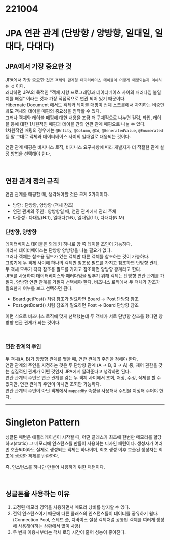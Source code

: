 221004
======

# JPA 연관 관계 (단방향 / 양방향, 일대일, 일대다, 다대다)

## JPA에서 가장 중요한 것

JPA에서 가장 중요한 것은 `객체와 관계형 데이터베이스 테이블이 어떻게 매핑되는지 이해하는 것` 이다. <br>
왜냐하면 JPA의 목적인 "객체 지향 프로그래밍과 데이터베이스 사이의 패러다임 불일치를 해결" 이라는 것과 가장 직접적으로 연관 되어 있기 때문이다. <br>
Hibernate Document 에서도 객체와 테이블 매핑이 전체 스크롤에서 차지하는 비중만 봐도 객체와 테이블 매핑의 중요성을 짐작할 수 있다. <br>
그러나 객체와 테이블 매핑에 대한 내용을 조금 더 구체적으로 나누면 컬럼, 타입, 테이블 등에 대한 1차원적인 매핑과 테이블 간의 연관 관계 매핑으로 나눌 수 있다. <br>
1차원적인 매핑의 경우에는 `@Entity`, `@Column`, `@Id`, `@GeneratedValue`, `@Enumerated` 등 말 그대로 객체와 데이터베이스 사이의 일대일로 대응되는 것이다.

연관 관계 매핑은 비지니스 로직, 비지니스 요구사항에 따라 개발자가 더 적절한 관계 설정 방법을 선택해야 한다.

<br>

## 연관 관계 정의 규칙

연관 관계를 매핑할 때, 생각해야할 것은 크게 3가지이다.

* 방향 : 단방향, 양방향 (객체 참조)
* 연관 관계의 주인 : 양방향일 때, 연관 관계에서 관리 주체
* 다중성 : 다대일(N:1), 일대다(1:N), 일대일(1:1), 다대다(N:M)

### 단방향, 양방향

데이터베이스 테이블은 외래 키 하나로 양 쪽 테이블 조인이 가능하다. <br>
따라서 데이터베이스는 단방향 양방향을 나눌 필요가 없다. <br>
그러나 객체는 참조용 필드가 있는 객체만 다른 객체를 참조하는 것이 가능하다. <br>
그렇기에 두 객체 사이에 하나의 객체만 참조용 필드를 가지고 참조하면 단방향 관계, <br>
두 객체 모두가 각각 참조용 필드를 가지고 참조하면 양방향 광계라고 한다. <br>
JPA를 사용하여 데이터베이스와 패러다임을 맞추기 위해 객체는 단방향 연관 관계를 가질지, 양방향 연관 관계를 가질지 선택해야 한다.
비즈니스 로직에서 두 객체가 참조가 필요한지 여부를 보고 선택하면 된다.

* Board.getPost() 처럼 참조가 필요하면 Board -> Post 단방향 참조
* Post.getBoard() 처럼 참조가 필요하면 Post -> Board 단방향 참조

이런 식으로 비즈니스 로직에 맞게 선택했는데 두 객체가 서로 단방향 참조를 했다면 양방향 연관 관계가 되는 것이다. <br>

<br>

### 연관 관계의 주인

두 객체(A, B)가 양방향 관계를 맺을 때, 연관 관계의 주인을 정해야 한다. <br>
연관 관계의 주인을 지정하는 것은 두 단방향 관계 (A -> B, B -> A) 중, 제어 권한을 갖는 실질적인 관계가 어떤 것인지 JPA에게 알려준다고 생각하면 된다. <br>
연관 관계의 주인은 연관 관계를 갖는 두 객체 사이에서 조회, 저장, 수정, 삭제를 할 수 있지만, 연관 관계의 주인이 아니면 조회만 가능하다. <br>
연관 관계의 주인이 아닌 객체에서 `mappedBy` 속성을 사용해서 주인을 지정해 주어야 한다.

----------

# Singleton Pattern

싱글톤 패턴은 애플리케이션이 시작될 때, 어떤 클래스가 최초에 한번만 메모리를 할당하고(static) 그 메모리에 인스턴스를 만들어 사용하는 디자인 패턴이다.
생성자가 여러 번 호출되더라도 실제로 생성되는 객체는 하나이며, 최초 생성 이후 호출된 생성자는 최초에 생성한 객체를 반환한다.

즉, 인스턴스를 하나만 만들어 사용하기 위한 패턴이다.

<br>

## 싱글톤을 사용하는 이유

1. 고정된 메모리 영역을 사용하면서 메모리 낭비를 방지할 수 있다.
2. 전역 인스턴스이기 때문에 다른 클래스의 인스턴스들이 데이터를 공유하기 쉽다. (Connection Pool, 스레드 풀, 디바이스 설정 객체처럼 공통퇸 객체를 여러개 생성해 사용해야하는 상황에서 많이 사용)
3. 두 번째 이용시부터는 객체 로딩 시간이 줄어 성능이 좋아진다.





















